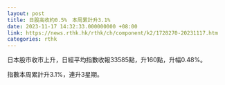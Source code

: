 ```yaml
---
layout: post
title: 日股高收約0.5%　本周累計升3.1%
date: 2023-11-17 14:32:33.000000000 +08:00
link: https://news.rthk.hk/rthk/ch/component/k2/1728270-20231117.htm
categories: rthk
---
```


日本股市收市上升，日經平均指數收報33585點，升160點，升幅0.48%。

指數本周累計升3.1%，連升3星期。
